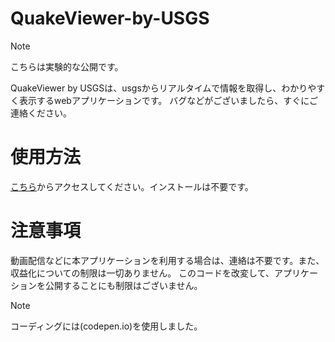 # QuakeViewer-by-USGS
>[!NOTE]
>こちらは実験的な公開です。
>
QuakeViewer by USGSは、usgsからリアルタイムで情報を取得し、わかりやすく表示するwebアプリケーションです。
バグなどがございましたら、すぐにご連絡ください。

# 使用方法
[こちら](https://hayato040404.github.io/QuakeViewer-by-USGS/)からアクセスしてください。インストールは不要です。

# 注意事項
動画配信などに本アプリケーションを利用する場合は、連絡は不要です。また、収益化についての制限は一切ありません。
このコードを改変して、アプリケーションを公開することにも制限はございません。
>[!NOTE]
>コーディングには(codepen.io)を使用しました。
